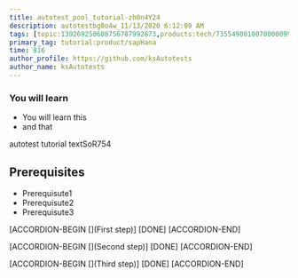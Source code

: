 ```yaml
---
title: autotest_pool_tutorial-zh0n4Y24
description: autotestbg8o4w_11/13/2020 6:12:09 AM
tags: [topic:139269250608756787992873,products:tech/73554900100700000996,tutorial:experience/advanced]
primary_tag: tutorial:product/sapHana
time: 816
author_profile: https://github.com/ksAutotests
author_name: ksAutotests
---
```

### You will learn
- You will learn this
- and that

autotest tutorial textSoR754

## Prerequisites
- Prerequisute1
- Prerequisute2
- Prerequisute3

[ACCORDION-BEGIN [](First step)]
[DONE]
[ACCORDION-END]

[ACCORDION-BEGIN [](Second step)]
[DONE]
[ACCORDION-END]

[ACCORDION-BEGIN [](Third step)]
[DONE]
[ACCORDION-END]

